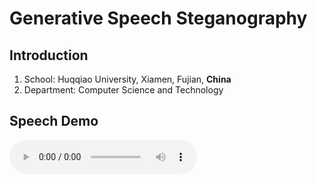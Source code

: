 # Generative Speech Steganography

## Introduction
1. School: Huqqiao University, Xiamen, Fujian, **China**
2. Department: Computer Science and Technology

## Speech Demo
<audio controls>
  <source src="{{ site.baseurl }}/speech/ljs_speech10.wav" type="audio/wav"> 
</audio>
